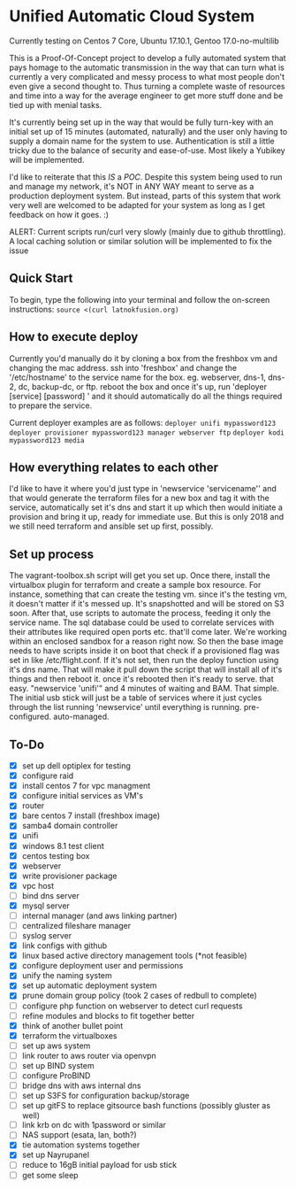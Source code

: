 # Unified Automatic Cloud System

Currently testing on Centos 7 Core, Ubuntu 17.10.1, Gentoo 17.0-no-multilib

This is a Proof-Of-Concept project to develop a fully automated system that pays homage to the automatic transmission
in the way that can turn what is currently a very complicated and messy process to what most people don't even
give a second thought to. Thus turning a complete waste of resources and time into a way for the average engineer
to get more stuff done and be tied up with menial tasks.

It's currently being set up in the way that would be fully turn-key with an initial set up of 15 minutes (automated, naturally)
and the user only having to supply a domain name for the system to use. Authentication is still a little tricky due to the balance of
security and ease-of-use. Most likely a Yubikey will be implemented.

I'd like to reiterate that this _IS_ a _POC_. Despite this system being used to run and manage my network, it's NOT in 
ANY WAY meant to serve as a production deployment system. But instead, parts of this system that work very well are welcomed
to be adapted for your system as long as I get feedback on how it goes. :)

ALERT: Current scripts run/curl very slowly (mainly due to github throttling). A local caching solution or similar solution will be implemented to fix the issue

Quick Start
-----

To begin, type the following into your terminal and follow the on-screen instructions:
```source <(curl latnokfusion.org)```

How to execute deploy
-----

Currently you'd manually do it by cloning a box from the freshbox vm and changing the mac address. ssh into 
'freshbox' and change the '/etc/hostname' to the service name for the box. eg. webserver, dns-1, dns-2, dc, 
backup-dc, or ftp. reboot the box and once it's up, run 'deployer [service] [password] <optional hostnames>' and it 
should automatically do all the things required to prepare the service.

Current deployer examples are as follows:
```deployer unifi mypassword123```
```deployer provisioner mypassword123 manager webserver ftp```
```deployer kodi mypassword123 media```

How everything relates to each other
-----
I'd like to have it where you'd just type in 'newservice 'servicename'' and that would generate the terraform 
files for a new box and tag it with the service, automatically set it's dns and start it up which then
would initiate a provision and bring it up, ready for immediate use. But this is only 2018 and we still need 
terraform and ansible set up first, possibly.

Set up process
-----

The vagrant-toolbox.sh script will get you set up. Once there, install the 
virtualbox plugin for terraform and create a sample box resource. For instance, something that can create the 
testing vm. since it's the testing vm, it doesn't matter if it's messed up. It's snapshotted and will be stored
on S3 soon. After that, use scripts to automate the process, feeding it only the service name. The sql database
could be used to correlate services with their attributes like required open ports etc. that'll come later. 
We're working within an enclosed sandbox for a reason right now. So then the base image needs to have
scripts inside it on boot that check if a provisioned flag was set in like /etc/flight.conf. If it's not
set, then run the deploy function using it's dns name. That will make it pull down the script that will install
all of it's things and then reboot it. once it's rebooted then it's ready to serve. that easy. "newservice 'unifi'"
and 4 minutes of waiting and BAM. That simple. The initial usb stick will just be a table of services where it
just cycles through the list running 'newservice' until everything is running. pre-configured. auto-managed.

To-Do
-----
- [x] set up dell optiplex for testing
- [x] configure raid
- [x] install centos 7 for vpc managment
- [x] configure initial services as VM's
- [x] router
- [x] bare centos 7 install (freshbox image)
- [x] samba4 domain controller
- [x] unifi
- [x] windows 8.1 test client
- [x] centos testing box
- [x] webserver 
- [x] write provisioner package
- [x] vpc host
- [ ] bind dns server
- [x] mysql server
- [ ] internal manager (and aws linking partner)
- [ ] centralized fileshare manager
- [ ] syslog server
- [x] link configs with github 
- [x] linux based active directory management tools (*not feasible)
- [x] configure deployment user and permissions 
- [x] unify the naming system
- [x] set up automatic deployment system
- [x] prune domain group policy (took 2 cases of redbull to complete)
- [ ] configure php function on webserver to detect curl requests
- [ ] refine modules and blocks to fit together better
- [x] think of another bullet point
- [x] terraform the virtualboxes
- [ ] set up aws system
- [ ] link router to aws router via openvpn
- [ ] set up BIND system
- [ ] configure ProBIND
- [ ] bridge dns with aws internal dns
- [ ] set up S3FS for configuration backup/storage
- [ ] set up gitFS to replace gitsource bash functions (possibly gluster as well)
- [ ] link krb on dc with 1password or similar
- [ ] NAS support (esata, lan, both?)
- [x] tie automation systems together
- [x] set up Nayrupanel
- [ ] reduce to 16gB initial payload for usb stick
- [ ] get some sleep
